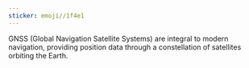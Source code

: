 ```yaml
---
sticker: emoji//1f4e1
---
```

GNSS (Global Navigation Satellite Systems) are integral to modern navigation, providing position data through a constellation of satellites orbiting the Earth. 